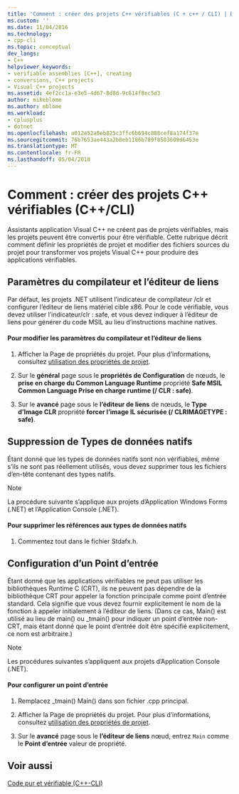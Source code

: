 ```yaml
---
title: 'Comment : créer des projets C++ vérifiables (C + c++ / CLI) | Documents Microsoft'
ms.custom: ''
ms.date: 11/04/2016
ms.technology:
- cpp-cli
ms.topic: conceptual
dev_langs:
- C++
helpviewer_keywords:
- verifiable assemblies [C++], creating
- conversions, C++ projects
- Visual C++ projects
ms.assetid: 4ef2cc1a-e3e5-4d67-8d8d-9c614f8ec5d3
author: mikeblome
ms.author: mblome
ms.workload:
- cplusplus
- dotnet
ms.openlocfilehash: a012e52a8eb825c3ffc6b694c888cef8a174f37e
ms.sourcegitcommit: 76b7653ae443a2b8eb1186b789f8503609d6453e
ms.translationtype: MT
ms.contentlocale: fr-FR
ms.lasthandoff: 05/04/2018
---
```

# <a name="how-to-create-verifiable-c-projects-ccli"></a>Comment : créer des projets C++ vérifiables (C++/CLI)
Assistants application Visual C++ ne créent pas de projets vérifiables, mais les projets peuvent être convertis pour être vérifiable. Cette rubrique décrit comment définir les propriétés de projet et modifier des fichiers sources du projet pour transformer vos projets Visual C++ pour produire des applications vérifiables.  
  
## <a name="compiler-and-linker-settings"></a>Paramètres du compilateur et l’éditeur de liens  
 Par défaut, les projets .NET utilisent l’indicateur de compilateur /clr et configurer l’éditeur de liens matériel cible x86. Pour le code vérifiable, vous devez utiliser l’indicateur/clr : safe, et vous devez indiquer à l’éditeur de liens pour générer du code MSIL au lieu d’instructions machine natives.  
  
#### <a name="to-change-the-compiler-and-linker-settings"></a>Pour modifier les paramètres du compilateur et l’éditeur de liens  
  
1.  Afficher la Page de propriétés du projet. Pour plus d’informations, consultez [utilisation des propriétés de projet](../ide/working-with-project-properties.md).  
  
2.  Sur le **général** page sous le **propriétés de Configuration** de nœuds, le **prise en charge du Common Language Runtime** propriété **Safe MSIL Common Language Prise en charge runtime (/ CLR : safe)**.  
  
3.  Sur le **avancé** page sous le **l’éditeur de liens** de nœuds, le **Type d’Image CLR** propriété **forcer l’image IL sécurisée (/ CLRIMAGETYPE : safe)**.  
  
## <a name="removing-native-data-types"></a>Suppression de Types de données natifs  
 Étant donné que les types de données natifs sont non vérifiables, même s’ils ne sont pas réellement utilisés, vous devez supprimer tous les fichiers d’en-tête contenant des types natifs.  
  
> [!NOTE]
>  La procédure suivante s’applique aux projets d’Application Windows Forms (.NET) et l’Application Console (.NET).  
  
#### <a name="to-remove-references-to-native-data-types"></a>Pour supprimer les références aux types de données natifs  
  
1.  Commentez tout dans le fichier Stdafx.h.  
  
## <a name="configuring-an-entry-point"></a>Configuration d’un Point d’entrée  
 Étant donné que les applications vérifiables ne peut pas utiliser les bibliothèques Runtime C (CRT), ils ne peuvent pas dépendre de la bibliothèque CRT pour appeler la fonction principale comme point d’entrée standard. Cela signifie que vous devez fournir explicitement le nom de la fonction à appeler initialement à l’éditeur de liens. (Dans ce cas, Main() est utilisé au lieu de main() ou _tmain() pour indiquer un point d’entrée non-CRT, mais étant donné que le point d’entrée doit être spécifié explicitement, ce nom est arbitraire.)  
  
> [!NOTE]
>  Les procédures suivantes s’appliquent aux projets d’Application Console (.NET).  
  
#### <a name="to-configure-an-entry-point"></a>Pour configurer un point d’entrée  
  
1.  Remplacez _tmain() Main() dans son fichier .cpp principal.  
  
2.  Afficher la Page de propriétés du projet. Pour plus d’informations, consultez [utilisation des propriétés de projet](../ide/working-with-project-properties.md).  
  
3.  Sur le **avancé** page sous le **l’éditeur de liens** nœud, entrez `Main` comme le **Point d’entrée** valeur de propriété.  
  
## <a name="see-also"></a>Voir aussi  
 [Code pur et vérifiable (C++-CLI)](../dotnet/pure-and-verifiable-code-cpp-cli.md)